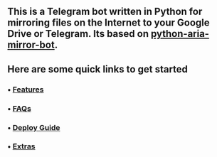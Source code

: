 ## This is a Telegram bot written in Python for mirroring files on the Internet to your Google Drive or Telegram.  Its based on [python-aria-mirror-bot](https://github.com/lzzy12/python-aria-mirror-bot).

## Here are some quick links to get started

### • [Features](https://github.com/anasty17/mirror-leech-telegram-bot/wiki/Features)

### • [FAQs](https://github.com/anasty17/mirror-leech-telegram-bot/wiki/FAQs)

### • [Deploy Guide](https://github.com/anasty17/mirror-leech-telegram-bot/wiki/Deploy-Guide)

### • [Extras](https://github.com/anasty17/mirror-leech-telegram-bot/wiki/Extras)
